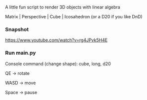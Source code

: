 A little fun script to render 3D objects with linear algebra

Matrix | Perspective | Cube | Icosahedron (or a D20 if you like DnD)


### Snapshot

https://www.youtube.com/watch?v=rg4JPvk5H4E

### Run main.py

Console command (change shape): cube, long, d20

QE -> rotate

WASD -> move

Space -> pause


